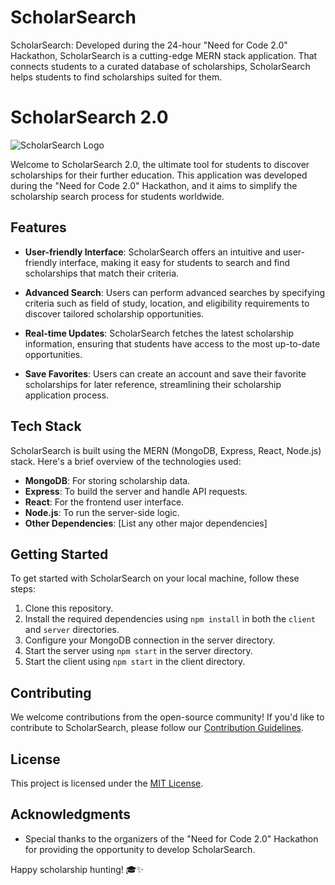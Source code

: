 # ScholarSearch
ScholarSearch: Developed during the 24-hour "Need for Code 2.0" Hackathon, ScholarSearch is a cutting-edge MERN stack application. That connects students to a curated database of scholarships, ScholarSearch helps students to find scholarships suited for them.
# ScholarSearch 2.0

![ScholarSearch Logo](link-to-your-logo.png)

Welcome to ScholarSearch 2.0, the ultimate tool for students to discover scholarships for their further education. This application was developed during the "Need for Code 2.0" Hackathon, and it aims to simplify the scholarship search process for students worldwide.

## Features

- **User-friendly Interface**: ScholarSearch offers an intuitive and user-friendly interface, making it easy for students to search and find scholarships that match their criteria.

- **Advanced Search**: Users can perform advanced searches by specifying criteria such as field of study, location, and eligibility requirements to discover tailored scholarship opportunities.

- **Real-time Updates**: ScholarSearch fetches the latest scholarship information, ensuring that students have access to the most up-to-date opportunities.

- **Save Favorites**: Users can create an account and save their favorite scholarships for later reference, streamlining their scholarship application process.

## Tech Stack

ScholarSearch is built using the MERN (MongoDB, Express, React, Node.js) stack. Here's a brief overview of the technologies used:

- **MongoDB**: For storing scholarship data.
- **Express**: To build the server and handle API requests.
- **React**: For the frontend user interface.
- **Node.js**: To run the server-side logic.
- **Other Dependencies**: [List any other major dependencies]

## Getting Started

To get started with ScholarSearch on your local machine, follow these steps:

1. Clone this repository.
2. Install the required dependencies using `npm install` in both the `client` and `server` directories.
3. Configure your MongoDB connection in the server directory.
4. Start the server using `npm start` in the server directory.
5. Start the client using `npm start` in the client directory.

## Contributing

We welcome contributions from the open-source community! If you'd like to contribute to ScholarSearch, please follow our [Contribution Guidelines](CONTRIBUTING.md).

## License

This project is licensed under the [MIT License](LICENSE.md).

## Acknowledgments

- Special thanks to the organizers of the "Need for Code 2.0" Hackathon for providing the opportunity to develop ScholarSearch.

Happy scholarship hunting! 🎓✨

